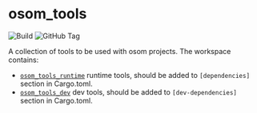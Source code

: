 osom_tools
=============

![Build](https://github.com/RafalSzefler/osom_tools/actions/workflows/tests.yml/badge.svg)
![GitHub Tag](https://img.shields.io/github/v/tag/RafalSzefler/osom_tools)

A collection of tools to be used with osom projects. The workspace contains:

* [`osom_tools_runtime`](https://rafalszefler.github.io/osom_tools/osom_tools_runtime) runtime tools, should be added to `[dependencies]` section in Cargo.toml.
* [`osom_tools_dev`](https://rafalszefler.github.io/osom_tools/osom_tools_dev) dev tools, should be added to `[dev-dependencies]` section in Cargo.toml.